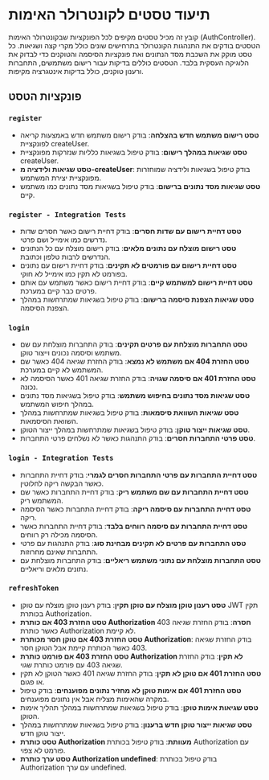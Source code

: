 # תיעוד טסטים לקונטרולר האימות

קובץ זה מכיל טסטים מקיפים לכל הפונקציות שבקונטרולר האימות (AuthController). הטסטים בודקים את התנהגות הקונטרולר בתרחישים שונים כולל מקרי קצה ושגיאות. כל טסט מוקק את השכבת מסד הנתונים ואת פונקציות הסיסמה והטוקנים כדי לבדוק את הלוגיקה העסקית בלבד. הטסטים כוללים בדיקות עבור רישום משתמשים, התחברות ורענון טוקנים, כולל בדיקות אינטגרציה מקיפות.

## פונקציות הטסט

### `register`
- **טסט רישום משתמש חדש בהצלחה**: בודק רישום משתמש חדש באמצעות קריאה לפונקציית createUser.
- **טסט שגיאות במהלך רישום**: בודק טיפול בשגיאות כלליות שנזרקות מפונקציית createUser.
- **טסט שגיאות ולידציה מ-createUser**: בודק טיפול בשגיאות ולידציה שמוחזרות מפונקציית יצירת המשתמש.
- **טסט שגיאות מסד נתונים ברישום**: בודק טיפול בשגיאות מסד נתונים כמו משתמש קיים.

### `register - Integration Tests`
- **טסט דחיית רישום עם שדות חסרים**: בודק דחיית רישום כאשר חסרים שדות נדרשים כמו אימייל ושם פרטי.
- **טסט רישום מוצלח עם נתונים מלאים**: בודק רישום מוצלח עם כל הנתונים הנדרשים לרבות טלפון וכתובת.
- **טסט דחיית רישום עם פורמטים לא תקינים**: בודק דחיית רישום עם נתונים בפורמט לא תקין כמו אימייל לא חוקי.
- **טסט דחיית רישום למשתמש קיים**: בודק דחיית רישום כאשר משתמש עם אותם פרטים כבר קיים במערכת.
- **טסט שגיאות הצפנת סיסמה ברישום**: בודק טיפול בשגיאות שמתרחשות במהלך הצפנת הסיסמה.

### `login`
- **טסט התחברות מוצלחת עם פרטים תקינים**: בודק התחברות מוצלחת עם שם משתמש וסיסמה נכונים וייצור טוקן.
- **טסט החזרת 404 אם משתמש לא נמצא**: בודק החזרת שגיאה 404 כאשר שם המשתמש לא קיים במערכת.
- **טסט החזרת 401 אם סיסמה שגויה**: בודק החזרת שגיאה 401 כאשר הסיסמה לא נכונה.
- **טסט שגיאות מסד נתונים בחיפוש משתמש**: בודק טיפול בשגיאות מסד נתונים במהלך חיפוש המשתמש.
- **טסט שגיאות השוואת סיסמאות**: בודק טיפול בשגיאות שמתרחשות במהלך השוואת הסיסמאות.
- **טסט שגיאות ייצור טוקן**: בודק טיפול בשגיאות שמתרחשות במהלך ייצור הטוקן.
- **טסט פרטי התחברות חסרים**: בודק התנהגות כאשר לא נשלחים פרטי התחברות.

### `login - Integration Tests`
- **טסט דחיית התחברות עם פרטי התחברות חסרים לגמרי**: בודק דחיית התחברות כאשר הבקשה ריקה לחלוטין.
- **טסט דחיית התחברות עם שם משתמש ריק**: בודק דחיית התחברות כאשר שם המשתמש ריק.
- **טסט דחיית התחברות עם סיסמה ריקה**: בודק דחיית התחברות כאשר הסיסמה ריקה.
- **טסט דחיית התחברות עם סיסמה רווחים בלבד**: בודק דחיית התחברות כאשר הסיסמה מכילה רק רווחים.
- **טסט התחברות עם פרטים לא תקינים מבחינת סוג**: בודק התנהגות עם פרטי התחברות שאינם מחרוזות.
- **טסט התחברות מוצלחת עם נתוני משתמש ריאליים**: בודק התחברות מוצלחת עם נתונים מלאים וריאליים.

### `refreshToken`
- **טסט רענון טוקן מוצלח עם טוקן תקין**: בודק רענון טוקן מוצלח עם טוקן JWT תקין בכותרת Authorization.
- **טסט החזרת 403 אם כותרת Authorization חסרה**: בודק החזרת שגיאה 403 כאשר כותרת Authorization לא קיימת.
- **טסט החזרת 403 אם טוקן חסר מכותרת Authorization**: בודק החזרת שגיאה 403 כאשר הכותרת קיימת אבל הטוקן חסר.
- **טסט החזרת 403 אם פורמט כותרת Authorization לא תקין**: בודק החזרת שגיאה 403 עם פורמט כותרת שגוי.
- **טסט החזרת 401 אם טוקן לא תקין**: בודק החזרת שגיאה 401 כאשר הטוקן לא תקין או פגום.
- **טסט החזרת 401 אם אימות טוקן לא מחזיר נתונים מפוענחים**: בודק טיפול במקרה שהאימות מצליח אבל אין נתונים מפוענחים.
- **טסט שגיאות אימות טוקן**: בודק טיפול בשגיאות שמתרחשות במהלך תהליך אימות הטוקן.
- **טסט שגיאות ייצור טוקן חדש ברענון**: בודק טיפול בשגיאות שמתרחשות במהלך ייצור טוקן חדש.
- **טסט כותרת Authorization מעוותת**: בודק טיפול בכותרת Authorization עם פורמט לא צפוי.
- **טסט ערך כותרת Authorization undefined**: בודק טיפול בכותרת Authorization עם ערך undefined.
